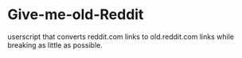 # Give-me-old-Reddit
userscript that converts reddit.com links to old.reddit.com links while breaking as little as possible.
